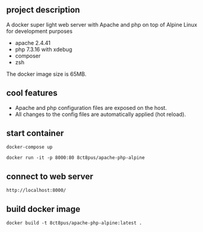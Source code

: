 ## project description

A docker super light web server with Apache and php on top of Alpine Linux for development purposes

- apache 2.4.41
- php 7.3.16 with xdebug
- composer
- zsh

The docker image size is 65MB.

## cool features

- Apache and php configuration files are exposed on the host.
- All changes to the config files are automatically applied (hot reload).

## start container

    docker-compose up

    docker run -it -p 8000:80 8ct8pus/apache-php-alpine

## connect to web server

    http://localhost:8000/

## build docker image

    docker build -t 8ct8pus/apache-php-alpine:latest .


